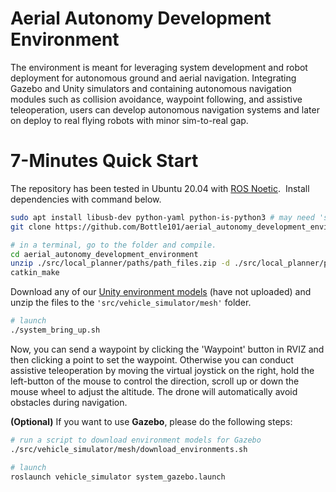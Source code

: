 # Aerial Autonomy Development Environment

The environment is meant for leveraging system development and robot deployment for autonomous ground and aerial navigation. Integrating Gazebo and Unity simulators and containing autonomous navigation modules such as collision avoidance, waypoint following, and assistive teleoperation, users can develop autonomous navigation systems and later on deploy to real flying robots with minor sim-to-real gap.

# 7-Minutes Quick Start

The repository has been tested in Ubuntu 20.04 with [ROS Noetic](http://wiki.ros.org/noetic/Installation).  Install dependencies with command below.

```bash
sudo apt install libusb-dev python-yaml python-is-python3 # may need 'sudo apt update' first
git clone https://github.com/Bottle101/aerial_autonomy_development_environment.git

# in a terminal, go to the folder and compile.
cd aerial_autonomy_development_environment
unzip ./src/local_planner/paths/path_files.zip -d ./src/local_planner/paths
catkin_make
```

Download any of our [Unity environment models](https://drive.google.com/drive/folders/1bmxdT6Oxzt0_0tohye2br7gqTnkMaq20?usp=share_link) (have not uploaded) and unzip the files to the `'src/vehicle_simulator/mesh'` folder. 

```bash
# launch
./system_bring_up.sh
```

Now, you can send a waypoint by clicking the 'Waypoint' button in RVIZ and then clicking a point to set the waypoint. Otherwise you can conduct assistive teleoperation by moving the virtual joystick on the right, hold the left-button of the mouse to control the direction, scroll up or down the mouse wheel to adjust the altitude. The drone will automatically avoid obstacles during navigation.

**(Optional)** If you want to use **Gazebo**, please do the following steps:

```bash
# run a script to download environment models for Gazebo
./src/vehicle_simulator/mesh/download_environments.sh

# launch
roslaunch vehicle_simulator system_gazebo.launch

```